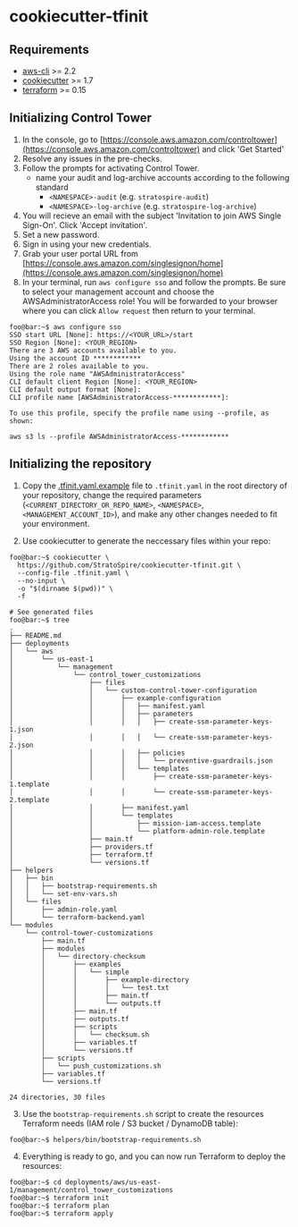 # cookiecutter-tfinit

## Requirements
- [aws-cli](https://docs.aws.amazon.com/cli/latest/userguide/install-cliv2.html) >= 2.2
- [cookiecutter](https://cookiecutter.readthedocs.io/en/1.7.2/installation.html) >= 1.7
- [terraform](https://learn.hashicorp.com/tutorials/terraform/install-cli) >= 0.15

## Initializing Control Tower

1. In the console, go to [https://console.aws.amazon.com/controltower](https://console.aws.amazon.com/controltower) and click 'Get Started'
2. Resolve any issues in the pre-checks.
3. Follow the prompts for activating Control Tower.
    - name your audit and log-archive accounts according to the following standard
        - `<NAMESPACE>-audit` (e.g. `stratospire-audit`)
        - `<NAMESPACE>-log-archive` (e.g. `stratospire-log-archive`)
4. You will recieve an email with the subject 'Invitation to join AWS Single Sign-On'. Click 'Accept invitation'.
5. Set a new password.
6. Sign in using your new credentials.
7. Grab your user portal URL from [https://console.aws.amazon.com/singlesignon/home](https://console.aws.amazon.com/singlesignon/home)
8. In your terminal, run `aws configure sso` and follow the prompts. Be sure to select your management account and choose the AWSAdministratorAccess role! You will be forwarded to your browser where you can  click `Allow request` then return to your terminal.

```console
foo@bar:~$ aws configure sso
SSO start URL [None]: https://<YOUR_URL>/start
SSO Region [None]: <YOUR_REGION>
There are 3 AWS accounts available to you.
Using the account ID ************
There are 2 roles available to you.
Using the role name "AWSAdministratorAccess"
CLI default client Region [None]: <YOUR_REGION>
CLI default output format [None]:
CLI profile name [AWSAdministratorAccess-************]:

To use this profile, specify the profile name using --profile, as shown:

aws s3 ls --profile AWSAdministratorAccess-************
```

## Initializing the repository
1. Copy the [.tfinit.yaml.example](.tfinit.yaml.example) file to `.tfinit.yaml` in the root directory of your repository, change the required parameters (`<CURRENT_DIRECTORY_OR_REPO_NAME>`, `<NAMESPACE>`, `<MANAGEMENT_ACCOUNT_ID>`), and make any other changes needed to fit your environment.

2. Use cookiecutter to generate the neccessary files within your repo:
```console
foo@bar:~$ cookiecutter \
  https://github.com/StratoSpire/cookiecutter-tfinit.git \
  --config-file .tfinit.yaml \
  --no-input \
  -o "$(dirname $(pwd))" \
  -f

# See generated files
foo@bar:~$ tree
.
├── README.md
├── deployments
│   └── aws
│       └── us-east-1
│           └── management
│               └── control_tower_customizations
│                   ├── files
│                   │   └── custom-control-tower-configuration
│                   │       ├── example-configuration
│                   │       │   ├── manifest.yaml
│                   │       │   ├── parameters
│                   │       │   │   ├── create-ssm-parameter-keys-1.json
│                   │       │   │   └── create-ssm-parameter-keys-2.json
│                   │       │   ├── policies
│                   │       │   │   └── preventive-guardrails.json
│                   │       │   └── templates
│                   │       │       ├── create-ssm-parameter-keys-1.template
│                   │       │       └── create-ssm-parameter-keys-2.template
│                   │       ├── manifest.yaml
│                   │       └── templates
│                   │           ├── mission-iam-access.template
│                   │           └── platform-admin-role.template
│                   ├── main.tf
│                   ├── providers.tf
│                   ├── terraform.tf
│                   └── versions.tf
├── helpers
│   ├── bin
│   │   ├── bootstrap-requirements.sh
│   │   └── set-env-vars.sh
│   └── files
│       ├── admin-role.yaml
│       └── terraform-backend.yaml
└── modules
    └── control-tower-customizations
        ├── main.tf
        ├── modules
        │   └── directory-checksum
        │       ├── examples
        │       │   └── simple
        │       │       ├── example-directory
        │       │       │   └── test.txt
        │       │       ├── main.tf
        │       │       └── outputs.tf
        │       ├── main.tf
        │       ├── outputs.tf
        │       ├── scripts
        │       │   └── checksum.sh
        │       ├── variables.tf
        │       └── versions.tf
        ├── scripts
        │   └── push_customizations.sh
        ├── variables.tf
        └── versions.tf

24 directories, 30 files
```

3. Use the `bootstrap-requirements.sh` script to create the resources Terraform needs (IAM role / S3 bucket / DynamoDB table):
```console
foo@bar:~$ helpers/bin/bootstrap-requirements.sh
```

4. Everything is ready to go, and you can now run Terraform to deploy the resources:
```console
foo@bar:~$ cd deployments/aws/us-east-1/management/control_tower_customizations
foo@bar:~$ terraform init
foo@bar:~$ terraform plan
foo@bar:~$ terraform apply
```
